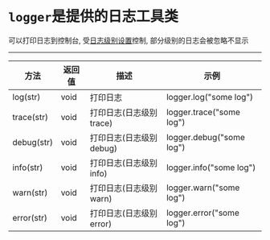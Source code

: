# `logger`是提供的日志工具类

可以打印日志到控制台, 受[日志级别设置](../ide-setting.md#Common)控制, 部分级别的日志会被忽略不显示

---

| 方法  |  返回值  |  描述  |  示例  |
| ------------ | ------------ | ------------ |------------ |
| log(str) | void | 打印日志 | logger.log("some log")| 
| trace(str) | void | 打印日志(日志级别trace) | logger.trace("some log")| 
| debug(str) | void | 打印日志(日志级别debug) | logger.debug("some log")| 
| info(str) | void | 打印日志(日志级别info) | logger.info("some log")| 
| warn(str) | void | 打印日志(日志级别warn) | logger.warn("some log")| 
| error(str) | void | 打印日志(日志级别error) | logger.error("some log")| 
